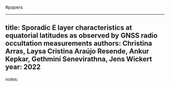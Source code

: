 #papers 

---
title: Sporadic E layer characteristics at equatorial latitudes as observed by GNSS radio occultation measurements
authors: Christina Arras, Laysa Cristina Araújo Resende, Ankur Kepkar, Gethmini Senevirathna, Jens Wickert
year: 2022
---
notes:
